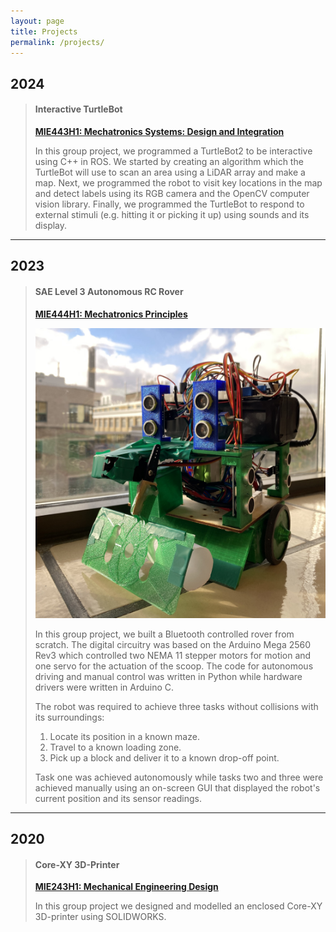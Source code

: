 ```yaml
---
layout: page
title: Projects
permalink: /projects/
---
```


## 2024

>#### **Interactive TurtleBot**
>
>[**MIE443H1: Mechatronics Systems: Design and Integration**](https://engineering.calendar.utoronto.ca/course/mie443h1)
>
>In this group project, we programmed a TurtleBot2 to be interactive using C++ in ROS. We started by creating an algorithm which the TurtleBot will use to scan an area using a LiDAR array and make a map. Next, we programmed the robot to visit key locations in the map and detect labels using its RGB camera and the OpenCV computer vision library. Finally, we programmed the TurtleBot to respond to external stimuli (e.g. hitting it or picking it up) using sounds and its display.

---

## 2023

>#### **SAE Level 3 Autonomous RC Rover**
>
>[**MIE444H1: Mechatronics Principles**](https://engineering.calendar.utoronto.ca/course/mie444h1)
>
>![MIE444 Rover](https://raw.githubusercontent.com/Brendan-Lobo/Brendan-Lobo.github.io/main/assets/MIE444/TapeBot-SunShot.jpg)
>
>In this group project, we built a Bluetooth controlled rover from scratch. The digital circuitry was based on the Arduino Mega 2560 Rev3 which controlled two NEMA 11 stepper motors for motion and one servo for the actuation of the scoop. The code for autonomous driving and manual control was written in Python while hardware drivers were written in Arduino C.
>
>The robot was required to achieve three tasks without collisions with its surroundings:
>
>1. Locate its position in a known maze.
>2. Travel to a known loading zone.
>3. Pick up a block and deliver it to a known drop-off point.
>
>Task one was achieved autonomously while tasks two and three were achieved manually using an on-screen GUI that displayed the robot's current position and its sensor readings.

---

## 2020

>#### **Core-XY 3D-Printer**
>
>[**MIE243H1: Mechanical Engineering Design**](https://engineering.calendar.utoronto.ca/course/mie243h1)
>
>In this group project we designed and modelled an enclosed Core-XY 3D-printer using SOLIDWORKS.
